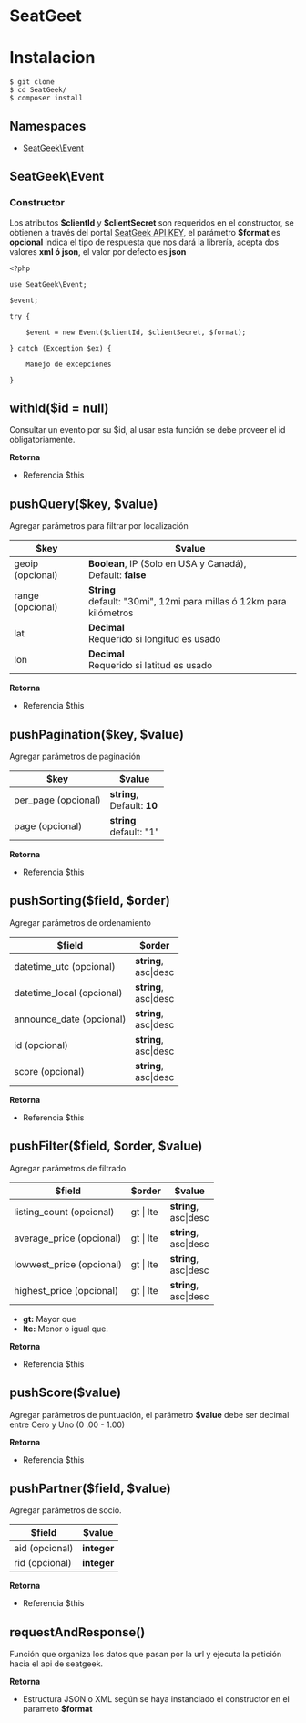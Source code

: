 # SeatGeet

# Instalacion

    $ git clone 
    $ cd SeatGeek/
    $ composer install

## Namespaces

- [SeatGeek\Event](/Doc/Seatgeek.md)

## SeatGeek\Event

### Constructor
Los atributos **\$clientId** y **\$clientSecret** son requeridos en el constructor, se obtienen a través del portal [SeatGeek API KEY](https://seatgeek.com/account/develop), el parámetro  **$format** es **opcional** indica el tipo de respuesta que nos dará la librería,  acepta dos valores **xml ó json**, el valor por defecto es **json**

	<?php
	
	use SeatGeek\Event;
	
	$event;
	
	try {
	
	    $event = new Event($clientId, $clientSecret, $format);
	    
	} catch (Exception $ex) {
	
		Manejo de excepciones
		
	}

## **withId($id = null)**
Consultar un evento por su $id, al usar esta función se debe proveer el id obligatoriamente.

**Retorna**
- Referencia $this

## **pushQuery($key, $value)**	
Agregar parámetros para filtrar por localización 

|$key| $value |
|--|--|
| geoip (opcional)| **Boolean**, IP (Solo en USA y Canadá), <br> Default: **false** |
| range (opcional)| **String** <br> default: "30mi", 12mi para millas ó 12km para kilómetros |
| lat | **Decimal** <br>Requerido  si longitud es usado  |
| lon | **Decimal** <br>Requerido  si latitud es usado |


**Retorna**
- Referencia $this

## **pushPagination($key, $value)**	
Agregar parámetros de paginación 

|$key| $value |
|--|--|
| per_page (opcional)| **string**,<br> Default: **10** |
| page (opcional)| **string** <br> default: "1" |


**Retorna**
- Referencia $this

## **pushSorting($field, $order)**	
Agregar parámetros de ordenamiento

|$field| $order |
|--|--|
| datetime_utc (opcional)| **string**, <br>asc\|desc  |
| datetime_local (opcional)| **string**, <br>asc\|desc |
| announce_date (opcional)| **string**, <br>asc\|desc |
| id (opcional)| **string**, <br>asc\|desc |
| score (opcional)| **string**, <br>asc\|desc |


**Retorna**
- Referencia $this

## **pushFilter($field, $order, $value)**	
Agregar parámetros de filtrado

|$field| $order | $value |
|--|--|--|
| listing_count (opcional)| gt \| lte | **string**, <br>asc\|desc  |
| average_price (opcional)| gt \| lte | **string**, <br>asc\|desc |
| lowwest_price (opcional)| gt \| lte | **string**, <br>asc\|desc |
| highest_price (opcional)| gt \| lte | **string**, <br>asc\|desc |

- **gt:** Mayor que
- **lte:** Menor o igual que.

**Retorna**
- Referencia $this

## **pushScore($value)**	
Agregar parámetros de puntuación, el parámetro **$value** debe ser decimal entre Cero y Uno (0 .00 - 1.00) 

**Retorna**
- Referencia $this

## **pushPartner($field, $value)**	
Agregar parámetros de socio.

|$field| $value |
|--|--|
| aid (opcional)| **integer** |
| rid (opcional)| **integer** |

**Retorna**
- Referencia $this

## **requestAndResponse()**	
Función que organiza los datos que pasan por la url y ejecuta la petición hacia el api de seatgeek.

**Retorna**
- Estructura JSON o XML según se haya instanciado el constructor en el parameto **$format**